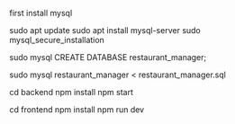 first install mysql

sudo apt update
sudo apt install mysql-server
sudo mysql_secure_installation

sudo mysql
CREATE DATABASE restaurant_manager;

sudo mysql restaurant_manager < restaurant_manager.sql


cd backend
npm install
npm start

cd frontend
npm install
npm run dev

